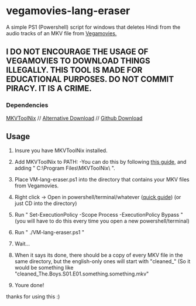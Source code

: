 # vegamovies-lang-eraser
A simple PS1 (Powershell) script for windows that deletes Hindi from the audio tracks of an MKV file from [Vegamovies.](https://vegamovies.frl/)

## I DO NOT ENCOURAGE THE USAGE OF VEGAMOVIES TO DOWNLOAD THINGS ILLEGALLY. THIS TOOL IS MADE FOR EDUCATIONAL PURPOSES. DO NOT COMMIT PIRACY. IT IS A CRIME.


### Dependencies
[MKVToolNix](https://mkvtoolnix.download/downloads.html) // [Alternative Download](https://www.fosshub.com/MKVToolNix.html) // [Github Download](https://github.com/nmaier/mkvtoolnix)


## Usage

1. Insure you have MKVToolNix installed.
2. Add MKVToolNix to PATH:
   -You can do this by following [this guide](https://www.architectryan.com/2018/03/17/add-to-the-path-on-windows-10/), and adding " C:\Program Files\MKVToolNix\ ".

3. Place VM-lang-eraser.ps1 into the directory that contains your MKV files from Vegamovies.
4. Right click -> Open in powershell/terminal/whatever ([quick guide](https://www.groovypost.com/howto/open-command-window-terminal-window-specific-folder-windows-mac-linux/))
      (or just CD into the directory)
5. Run "  Set-ExecutionPolicy -Scope Process -ExecutionPolicy Bypass  " (you will have to do this every time you open a new powershell/terminal)
6. Run "  ./VM-lang-eraser.ps1  "
7. Wait...
8. When it says its done, there should be a copy of every MKV file in the same directory, but the english-only ones will start with "cleaned_" (So it would be something like "cleaned_The.Boys.S01.E01.something.something.mkv"
9. Youre done!


thanks for using this :)
